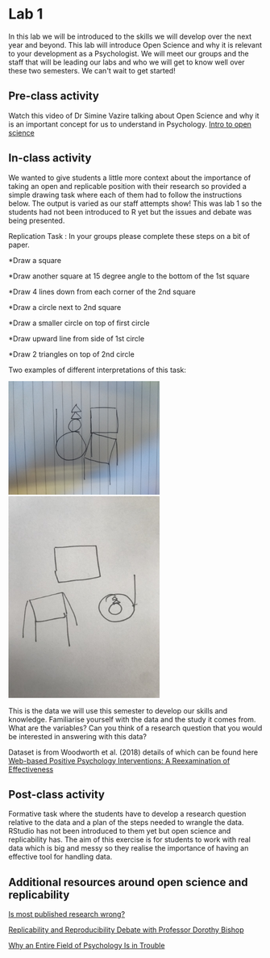 
# Lab 1 

<div class="info">
<p>In this lab we will be introduced to the skills we will develop over the next year and beyond. This lab will introduce Open Science and why it is relevant to your development as a Psychologist. We will meet our groups and the staff that will be leading our labs and who we will get to know well over these two semesters. We can't wait to get started!</p>
</div>

## Pre-class activity
Watch this video of Dr Simine Vazire talking about Open Science and why it is an important concept for us to understand in Psychology. 
[Intro to open science](https://www.youtube.com/watch?v=1rFWeTryiW4&feature=youtu.be)

## In-class activity
<div class="info">
<p>We wanted to give students a little more context about the importance of taking an open and replicable position with their research so provided a simple drawing task where each of them had to follow the instructions below. The output is varied as our staff attempts show! This was lab 1 so the students had not been introduced to R yet but the issues and debate was being presented.</p>
</div>


Replication Task : In your groups please complete these steps on a bit of paper.

*Draw a square

*Draw another square at 15 degree angle to the bottom of the 1st square

*Draw 4 lines down from each corner of the 2nd square

*Draw a circle next to 2nd square

*Draw a smaller circle on top of first circle 

*Draw upward line from side of 1st circle

*Draw 2 triangles on top of 2nd circle

Two examples of different interpretations of this task:

<img src="images/Holly_rep.jpg" width="300px" />

<img src="images/Aliyah.jpg" width="300px" />

This is the data we will use this semester to develop our skills and knowledge. Familiarise yourself with the data and the study it comes from. What are the variables? Can you think of a research question that you would be interested in answering with this data?

Dataset is from Woodworth et al. (2018) details of which can be found here [Web-based Positive Psychology Interventions: A Reexamination of Effectiveness](https://openpsychologydata.metajnl.com/articles/10.5334/jopd.35/)

## Post-class activity
Formative task where the students have to develop a research question relative to the data and a plan of the steps needed to wrangle the data. RStudio has not been introduced to them yet but open science and replicability has. The aim of this exercise is for students to work with real data which is big and messy so they realise the importance of having an effective tool for handling data. 

## Additional resources around open science and replicability
[Is most published research wrong?](https://youtu.be/42QuXLucH3Q)

[Replicability and Reproducibility Debate with Professor Dorothy Bishop](https://www.youtube.com/watch?v=UN8jgyXtz6A)

[Why an Entire Field of Psychology Is in Trouble](https://youtu.be/2MDNvKXdLEM)
